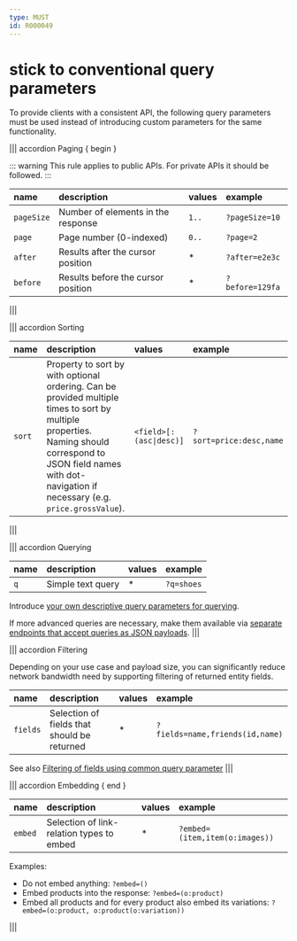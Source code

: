```yaml
---
type: MUST
id: R000049
---
```


# stick to conventional query parameters

To provide clients with a consistent API, the following query parameters must be used instead of introducing custom parameters for the same functionality.

||| accordion Paging { begin }

::: warning
This rule applies to public APIs. For private APIs it should be followed.
:::

| name       | description                        | values | example         |
| :--------- | :--------------------------------- | :----- | :-------------- |
| `pageSize` | Number of elements in the response | `1..`  | `?pageSize=10`  |
| `page`     | Page number (0-indexed)            | `0..`  | `?page=2`       |
| `after`    | Results after the cursor position  | \*     | `?after=e2e3c`  |
| `before`   | Results before the cursor position | \*     | `?before=129fa` |

|||

||| accordion Sorting

| name   | description                                                                                                                                                                                                         | values                  | example                 |
| :----- | :------------------------------------------------------------------------------------------------------------------------------------------------------------------------------------------------------------------ | :---------------------- | :---------------------- |
| `sort` | Property to sort by with optional ordering. Can be provided multiple times to sort by multiple properties. Naming should correspond to JSON field names with dot-navigation if necessary (e.g. `price.grossValue`). | `<field>[:(asc\|desc)]` | `?sort=price:desc,name` |

|||

||| accordion Querying

| name | description       | values | example    |
| :--- | :---------------- | :----- | :--------- |
| `q`  | Simple text query | \*     | `?q=shoes` |

Introduce [your own descriptive query parameters for querying](./guidelines/020_guidelines/060_resources/2100_must-use-query-parameters-for-basic-search-or-filtering.md).

If more advanced queries are necessary, make them available via [separate endpoints that accept queries as JSON payloads](./guidelines/020_guidelines/060_resources/2110_use-json-for-advanced-querying-and-filtering.md).
|||

||| accordion Filtering

Depending on your use case and payload size, you can significantly reduce network bandwidth need by supporting filtering of returned entity fields.

| name     | description                                 | values | example                         |
| :------- | :------------------------------------------ | :----- | :------------------------------ |
| `fields` | Selection of fields that should be returned | \*     | `?fields=name,friends(id,name)` |

See also [Filtering of fields using common query parameter](./guidelines/020_guidelines/050_naming-conventions/2080_should-support-filtering-of-fields-using-common-query-parameter.md)
|||

||| accordion Embedding { end }

| name    | description                               | values | example                        |
| :------ | :---------------------------------------- | :----- | :----------------------------- |
| `embed` | Selection of link-relation types to embed | \*     | `?embed=(item,item(o:images))` |

Examples:

- Do not embed anything: `?embed=()`
- Embed products into the response: `?embed=(o:product)`
- Embed all products and for every product also embed its variations: `?embed=(o:product, o:product(o:variation))`

|||

